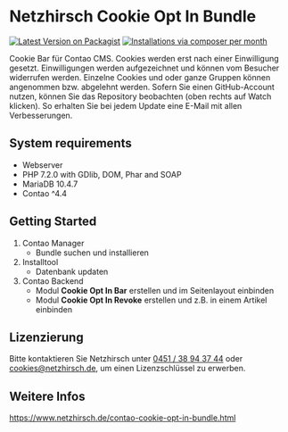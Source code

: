 # Netzhirsch Cookie Opt In Bundle

[![Latest Version on Packagist](http://img.shields.io/packagist/v/Netzhirsch/cookie-opt-in-bundle.svg)](https://packagist.org/packages/netzhirsch/cookie-opt-in-bundle)
[![Installations via composer per month](http://img.shields.io/packagist/dm/Netzhirsch/cookie-opt-in-bundle.svg)](https://packagist.org/packages/netzhirsch/cookie-opt-in-bundle)

Cookie Bar für Contao CMS. Cookies werden erst nach einer Einwilligung gesetzt. Einwilligungen werden aufgezeichnet und können vom Besucher widerrufen werden. Einzelne Cookies und oder ganze Gruppen können angenommen bzw. abgelehnt werden. Sofern Sie einen GitHub-Account nutzen, können Sie das Repository beobachten (oben rechts auf Watch klicken). So erhalten Sie bei jedem Update eine E-Mail mit allen Verbesserungen.

## System requirements
 * Webserver
 * PHP 7.2.0 with GDlib, DOM, Phar and SOAP
 * MariaDB 10.4.7
 * Contao ^4.4

## Getting Started
 1. Contao Manager
    * Bundle suchen und installieren
 1. Installtool
    * Datenbank updaten
 1. Contao Backend
    * Modul **Cookie Opt In Bar** erstellen und im Seitenlayout einbinden
    * Modul **Cookie Opt In Revoke** erstellen und z.B. in einem Artikel einbinden
 
## Lizenzierung
Bitte kontaktieren Sie Netzhirsch unter <a href="tel:+4945138943744">0451 / 38 94 37 44</a> oder <a href="mailto:cookies@netzhirsch.de">cookies@netzhirsch.de</a>, um einen Lizenzschlüssel zu erwerben.

## Weitere Infos
https://www.netzhirsch.de/contao-cookie-opt-in-bundle.html
